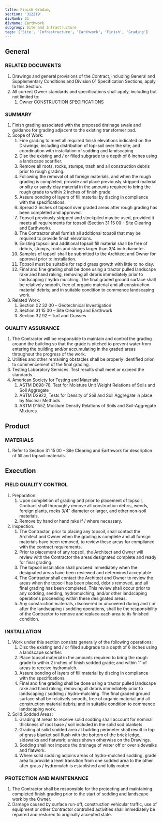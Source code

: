 ```yaml
---
title: Finish Grading
section: '312219'
divNumb: 31
divName: Earthwork
subgroup: Site and Infrastructure
tags: ['Site', 'Infrastructure', 'Earthwork', 'Finish', 'Grading']
---
```


## General

### RELATED DOCUMENTS

1.  Drawings and general provisions of the Contract, including General and Supplementary Conditions and Division 01 Specification Sections, apply to this Section.
1.  All current Owner standards and specifications shall apply, including but not limited to:
    1. Owner CONSTRUCTION SPECIFICATIONS

### SUMMARY

1.  Finish grading associated with the proposed drainage swale and guidance for grading adjacent to the existing transformer pad.
2.  Scope of Work:
    1. Fine grading to meet all required finish elevations indicated on the Drawings; including distribution of top-soil over the site; and coordination with installation of sodding and landscaping.
    2. Disc the existing and / or filled subgrade to a depth of 6 inches using a landscape scarifier.
    3. Remove all roots, rocks, stumps, trash and all construction debris prior to rough grading.
    4. Following the removal of all foreign materials, and when the rough grading is completed, provide and place previously stripped material or silty or sandy clay material in the amounts required to bring the rough grade to within 2 inches of finish grade.
    5. Assure bonding of layers of fill material by discing in compliance with the specifications.
    6. Spread 2 inches of topsoil over graded areas after rough grading has been completed and approved.
    7. Topsoil previously stripped and stockpiled may be used, provided it meets all requirements for topsoil (Section 31 15 00 - Site Clearing and Earthwork).
    8. The Contractor shall furnish all additional topsoil that may be required to provide finish elevations.
    9. Existing topsoil and additional topsoil fill material shall be free of debris, stumps, roots and stones larger than 3/4 inch diameter.
    10. Samples of topsoil shall be submitted to the Architect and Owner for approval prior to installation.
    11. Topsoil must be suitable for rapid grass growth with little to no clay.
    12. Final and fine grading shall be done using a tractor pulled landscape rake and hand raking, removing all debris immediately prior to landscaping / hydro mulching. The final graded ground surface shall be relatively smooth, free of organic material and all construction material debris; and in suitable condition to commence landscaping work.
3.  Related Work:
    1.  Section 02 32 00 – Geotechnical Investigation
    2.  Section 31 15 00 – Site Clearing and Earthwork
    3.  Section 32 92 – Turf and Grasses

### QUALITY ASSURANCE

1.  The Contractor will be responsible to maintain and control the grading around the building so that the grade is pitched to prevent water from entering the building and/or accumulating in the graded areas throughout the progress of the work.
2.  Utilities and other remaining obstacles shall be properly identified prior to commencement of the final grading.
3.  Testing Laboratory Services. Test results shall meet or exceed the standards.
4.  American Society for Testing and Materials:
    1.  ASTM D698-78, Test for Moisture Unit Weight Relations of Soils and Soil Aggregate
    2.  ASTM D2922, Tests for Density of Soil and Soil Aggregate in place by Nuclear Methods
    3.  ASTM D1557, Moisture Density Relations of Soils and Soil-Aggregate Mixtures

## Product

### MATERIALS

1. Refer to Section 31 15 00 – Site Clearing and Earthwork for description of fill and topsoil materials.

## Execution

### FIELD QUALITY CONTROL

1. Preparation:
   1. Upon completion of grading and prior to placement of topsoil, Contract shall thoroughly remove all construction debris, weeds, foreign plants, rocks 3/4" diameter or larger, and other non-soil materials.
   1. Remove by hand or hand rake if / where necessary.
2. Inspection:
   1. The Contractor, prior to placing any topsoil, shall contact the Architect and Owner when the grading is complete and all foreign materials have been removed, to review these areas for compliance with the contract requirements.
   2. Prior to placement of any topsoil, the Architect and Owner will review with the Contractor the areas designated complete and ready for final grading.
   3. The topsoil installation shall proceed immediately when the designated areas have been reviewed and determined acceptable
   4. The Contractor shall contact the Architect and Owner to review the areas when the topsoil has been placed, debris removed, and all final grading has been completed. This review shall occur prior to any sodding, seeding, hydromulching, and/or other landscaping operations proceeding within these designated areas.
   5. Any construction materials, discovered or uncovered during and / or after the landscaping / sodding operations, shall be the responsibility of the Contractor to remove and replace each area to its finished condition.

### INSTALLATION

1. Work under this section consists generally of the following operations:
   1. Disc the existing and / or filled subgrade to a depth of 6 inches using a landscape scarifier.
   2. Place topsoil material in the amounts required to bring the rough grade to within 2 inches of finish sodded grade; and within 1” of areas to receive hydromulch.
   3. Assure bonding of layers of fill material by discing in compliance with the specifications.
   4. Final and fine grading shall be done using a tractor pulled landscape rake and hand raking, removing all debris immediately prior to landscaping / sodding / hydro-mulching. The final graded ground surface shall be relatively smooth, free of organic material and all construction material debris; and in suitable condition to commence landscaping work.
2. Solid Sodded Areas:
   1. Grading at areas to receive solid sodding shall account for nominal thickness of root base / soil included in the solid sod blankets.
   2. Grading at solid sodded area at building perimeter shall result in top of grass blanket soil flush with the bottom of the brick ledge, sidewalks and flatwork; unless shown otherwise on the Drawings.
   3. Sodding shall not impede the drainage of water off or over sidewalks and flatwork.
   4. Where solid sodding adjoins areas of hydro-mulched sodding, grade area to provide a level transition from one sodded area to the other after grass / hydromulch is established and fully rooted.

### PROTECTION AND MAINTENANCE

1. The Contractor shall be responsible for the protecting and maintaining completed finish grading prior to the start of sodding and landscape work by the Owner.
2. Damage caused by surface run-off, construction vehicular traffic, use of equipment or other Contractor controlled activities shall immediately be repaired and restored to originally accepted state.
